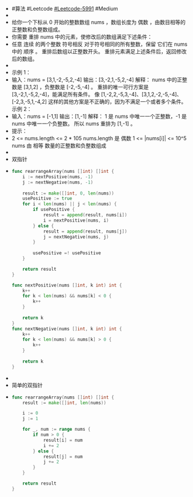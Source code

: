 - #算法 #Leetcode [#Leetcode-5991](https://leetcode-cn.com/problems/rearrange-array-elements-by-sign/) #Medium
-
- 给你一个下标从 0 开始的整数数组 nums ，数组长度为 偶数 ，由数目相等的正整数和负整数组成。
- 你需要 重排 nums 中的元素，使修改后的数组满足下述条件：
- 任意 连续 的两个整数 符号相反
  对于符号相同的所有整数，保留 它们在 nums 中的 顺序 。
  重排后数组以正整数开头。
  重排元素满足上述条件后，返回修改后的数组。
-
- 示例 1：
- 输入：nums = [3,1,-2,-5,2,-4]
  输出：[3,-2,1,-5,2,-4]
  解释：
  nums 中的正整数是 [3,1,2] ，负整数是 [-2,-5,-4] 。
  重排的唯一可行方案是 [3,-2,1,-5,2,-4]，能满足所有条件。
  像 [1,-2,2,-5,3,-4]、[3,1,2,-2,-5,-4]、[-2,3,-5,1,-4,2] 这样的其他方案是不正确的，因为不满足一个或者多个条件。 
  示例 2：
- 输入：nums = [-1,1]
  输出：[1,-1]
  解释：
  1 是 nums 中唯一一个正整数，-1 是 nums 中唯一一个负整数。
  所以 nums 重排为 [1,-1] 。
- 提示：
- 2 <= nums.length <= 2 * 105
  nums.length 是 偶数
  1 <= |nums[i]| <= 10^5
  nums 由 相等 数量的正整数和负整数组成
-
- 双指针
- ```go
  func rearrangeArray(nums []int) []int {
      i := nextPositive(nums, -1)
      j := nextNegative(nums, -1)
      
      result := make([]int, 0, len(nums))
      usePositive := true
      for i < len(nums) || j < len(nums) {
          if usePositive {
              result = append(result, nums[i])
              i = nextPositive(nums, i)
          } else {
              result = append(result, nums[j])
              j = nextNegative(nums, j)
          }
          
          usePositive =! usePositive
      }
  
      return result
  }
  
  func nextPositive(nums []int, k int) int {
      k++
      for k < len(nums) && nums[k] < 0 {
          k++
      }
      
      return k
  }
  func nextNegative(nums []int, k int) int {
      k++
      for k < len(nums) && nums[k] > 0 {
          k++
      }
      
      return k
  }
  ```
-
- 简单的双指针
- ```go
  func rearrangeArray(nums []int) []int {
      result := make([]int, len(nums))
  
      i := 0
      j := 1
  
      for _, num := range nums {
          if num > 0 {
              result[i] = num
              i += 2
          } else {
              result[j] = num
              j += 2
          }
      }
  
      return result
  }
  ```